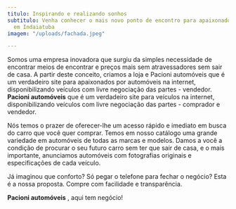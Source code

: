 ```yaml
---
titulo: Inspirando e realizando sonhos
subtitulo: Venha conhecer o mais novo ponto de encontro para apaixonados por automóveis
  em Indaiatuba
imagem: "/uploads/fachada.jpeg"

---
```

Somos uma empresa inovadora que surgiu da simples necessidade de encontrar meios de encontrar e preços mais sem atravessadores sem sair de casa. A partir deste conceito, criamos a loja e Pacioni automóveis que é um verdadeiro site para apaixonados por automóveis na internet, disponibilizando veículos com livre negociação das partes - vendedor. **Pacioni automóveis** que é um verdadeiro site para veículos na internet, disponibilizando veículos com livre negociação das partes - comprador e vendedor.

Nós temos o prazer de oferecer-lhe um acesso rápido e imediato em busca do carro que você quer comprar. Temos em nosso catálogo uma grande variedade em automóveis de todas as marcas e modelos. Damos a você a condição de procurar o seu futuro carro sem ter que sair de casa, e o mais importante, anunciamos automóveis com fotografias originais e especificações de cada veículo.

Já imaginou que conforto? Só pegar o telefone para fechar o negócio? Esta é a nossa proposta. Compre com facilidade e transparência.

**Pacioni automóveis** , aqui tem negócio!